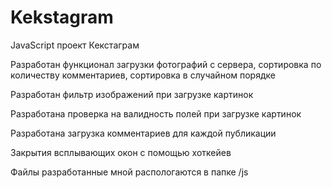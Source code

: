 # Kekstagram
JavaScript проект Кекстаграм

Разработан функционал загрузки фотографий с сервера, сортировка по количеству комментариев, сортировка в случайном порядке

Разработан фильтр изображений при загрузке картинок

Разработана проверка на валидность полей при загрузке картинок

Разработана загрузка комментариев для каждой публикации

Закрытия всплывающих окон с помощью хоткейев

Файлы разработанные мной распологаются в папке /js

